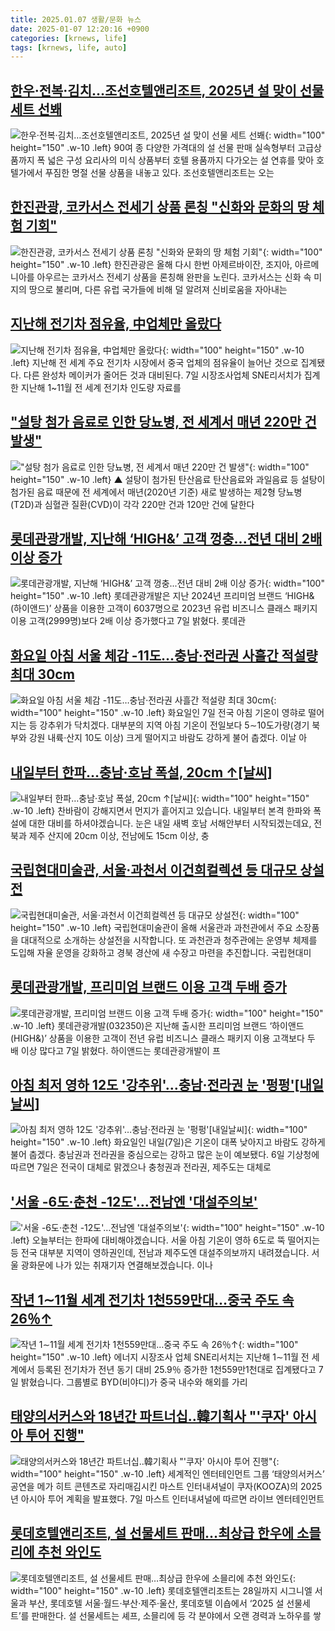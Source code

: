 ```yaml
---
title: 2025.01.07 생활/문화 뉴스
date: 2025-01-07 12:20:16 +0900
categories: [krnews, life]
tags: [krnews, life, auto]
---
```

## [한우·전복·김치…조선호텔앤리조트, 2025년 설 맞이 선물 세트 선봬](https://n.news.naver.com/mnews/article/009/0005424795)

![한우·전복·김치…조선호텔앤리조트, 2025년 설 맞이 선물 세트 선봬](https://mimgnews.pstatic.net/image/origin/009/2025/01/07/5424795.jpg?type=nf220_150){: width="100" height="150" .w-10 .left}
90여 종 다양한 가격대의 설 선물 판매 실속형부터 고급상품까지 폭 넓은 구성 요리사의 미식 상품부터 호텔 용품까지 다가오는 설 연휴를 맞아 호텔가에서 푸짐한 명절 선물 상품을 내놓고 있다. 조선호텔앤리조트는 오는

## [한진관광, 코카서스 전세기 상품 론칭 "신화와 문화의 땅 체험 기회"](https://n.news.naver.com/mnews/article/119/0002910888)

![한진관광, 코카서스 전세기 상품 론칭 "신화와 문화의 땅 체험 기회"](https://mimgnews.pstatic.net/image/origin/119/2025/01/06/2910888.jpg?type=nf220_150){: width="100" height="150" .w-10 .left}
한진관광은 올해 다시 한번 아제르바이잔, 조지아, 아르메니아를 아우르는 코카서스 전세기 상품을 론칭해 완판을 노린다. 코카서스는 신화 속 미지의 땅으로 불리며, 다른 유럽 국가들에 비해 덜 알려져 신비로움을 자아내는

## [지난해 전기차 점유율, 中업체만 올랐다](https://n.news.naver.com/mnews/article/277/0005528828)

![지난해 전기차 점유율, 中업체만 올랐다](https://mimgnews.pstatic.net/image/origin/277/2025/01/07/5528828.jpg?type=nf220_150){: width="100" height="150" .w-10 .left}
지난해 전 세계 주요 전기차 시장에서 중국 업체의 점유율이 늘어난 것으로 집계됐다. 다른 완성차 메이커가 줄어든 것과 대비된다. 7일 시장조사업체 SNE리서치가 집계한 지난해 1~11월 전 세계 전기차 인도량 자료를

## ["설탕 첨가 음료로 인한 당뇨병, 전 세계서 매년 220만 건 발생"](https://n.news.naver.com/mnews/article/055/0001221311)

!["설탕 첨가 음료로 인한 당뇨병, 전 세계서 매년 220만 건 발생"](https://mimgnews.pstatic.net/image/origin/055/2025/01/07/1221311.jpg?type=nf220_150){: width="100" height="150" .w-10 .left}
▲ 설탕이 첨가된 탄산음료 탄산음료와 과일음료 등 설탕이 첨가된 음료 때문에 전 세계에서 매년(2020년 기준) 새로 발생하는 제2형 당뇨병(T2D)과 심혈관 질환(CVD)이 각각 220만 건과 120만 건에 달한다

## [롯데관광개발, 지난해 ‘HIGH&’ 고객 껑충...전년 대비 2배 이상 증가](https://n.news.naver.com/mnews/article/243/0000070848)

![롯데관광개발, 지난해 ‘HIGH&’ 고객 껑충...전년 대비 2배 이상 증가](https://mimgnews.pstatic.net/image/origin/243/2025/01/07/70848.jpg?type=nf220_150){: width="100" height="150" .w-10 .left}
롯데관광개발은 지난 2024년 프리미엄 브랜드 ‘HIGH&(하이앤드)’ 상품을 이용한 고객이 6037명으로 2023년 유럽 비즈니스 클래스 패키지 이용 고객(2999명)보다 2배 이상 증가했다고 7일 밝혔다. 롯데관

## [화요일 아침 서울 체감 -11도…충남·전라권 사흘간 적설량 최대 30cm](https://n.news.naver.com/mnews/article/009/0005424760)

![화요일 아침 서울 체감 -11도…충남·전라권 사흘간 적설량 최대 30cm](https://mimgnews.pstatic.net/image/origin/009/2025/01/07/5424760.jpg?type=nf220_150){: width="100" height="150" .w-10 .left}
화요일인 7일 전국 아침 기온이 영햐로 떨어지는 등 강추위가 닥치겠다. 대부분의 지역 아침 기온이 전일보다 5∼10도가량(경기 북부와 강원 내륙·산지 10도 이상) 크게 떨어지고 바람도 강하게 불어 춥겠다. 이날 아

## [내일부터 한파…충남·호남 폭설, 20cm ↑[날씨]](https://n.news.naver.com/mnews/article/057/0001865015)

![내일부터 한파…충남·호남 폭설, 20cm ↑[날씨]](https://mimgnews.pstatic.net/image/origin/057/2025/01/06/1865015.jpg?type=nf220_150){: width="100" height="150" .w-10 .left}
찬바람이 강해지면서 먼지가 흩어지고 있습니다. 내일부터 본격 한파와 폭설에 대한 대비를 하셔야겠습니다. 눈은 내일 새벽 호남 서해안부터 시작되겠는데요, 전북과 제주 산지에 20cm 이상, 전남에도 15cm 이상, 충

## [국립현대미술관, 서울·과천서 이건희컬렉션 등 대규모 상설전](https://n.news.naver.com/mnews/article/055/0001221408)

![국립현대미술관, 서울·과천서 이건희컬렉션 등 대규모 상설전](https://mimgnews.pstatic.net/image/origin/055/2025/01/07/1221408.jpg?type=nf220_150){: width="100" height="150" .w-10 .left}
국립현대미술관이 올해 서울관과 과천관에서 주요 소장품을 대대적으로 소개하는 상설전을 시작합니다. 또 과천관과 청주관에는 운영부 체제를 도입해 자율 운영을 강화하고 경북 경산에 새 수장고 마련을 추진합니다. 국립현대미

## [롯데관광개발, 프리미엄 브랜드 이용 고객 두배 증가](https://n.news.naver.com/mnews/article/011/0004436654)

![롯데관광개발, 프리미엄 브랜드 이용 고객 두배 증가](https://mimgnews.pstatic.net/image/origin/011/2025/01/07/4436654.jpg?type=nf220_150){: width="100" height="150" .w-10 .left}
롯데관광개발(032350)은 지난해 출시한 프리미엄 브랜드 ‘하이앤드(HIGH&)’ 상품을 이용한 고객이 전년 유럽 비즈니스 클래스 패키지 이용 고객보다 두 배 이상 많다고 7일 밝혔다. 하이앤드는 롯데관광개발이 프

## [아침 최저 영하 12도 '강추위'…충남·전라권 눈 '펑펑'[내일날씨]](https://n.news.naver.com/mnews/article/119/0002911118)

![아침 최저 영하 12도 '강추위'…충남·전라권 눈 '펑펑'[내일날씨]](https://mimgnews.pstatic.net/image/origin/119/2025/01/06/2911118.jpg?type=nf220_150){: width="100" height="150" .w-10 .left}
화요일인 내일(7일)은 기온이 대폭 낮아지고 바람도 강하게 불어 춥겠다. 충남권과 전라권을 중심으로는 강하고 많은 눈이 예보됐다. 6일 기상청에 따르면 7일은 전국이 대체로 맑겠으나 충청권과 전라권, 제주도는 대체로

## ['서울 -6도·춘천 -12도'…전남엔 '대설주의보'](https://n.news.naver.com/mnews/article/448/0000500420)

!['서울 -6도·춘천 -12도'…전남엔 '대설주의보'](https://mimgnews.pstatic.net/image/origin/448/2025/01/07/500420.jpg?type=nf220_150){: width="100" height="150" .w-10 .left}
오늘부터는 한파에 대비해야겠습니다. 서울 아침 기온이 영하 6도로 뚝 떨어지는 등 전국 대부분 지역이 영하권인데, 전남과 제주도엔 대설주의보까지 내려졌습니다. 서울 광화문에 나가 있는 취재기자 연결해보겠습니다. 이나

## [작년 1∼11월 세계 전기차 1천559만대…중국 주도 속 26％↑](https://n.news.naver.com/mnews/article/374/0000419328)

![작년 1∼11월 세계 전기차 1천559만대…중국 주도 속 26％↑](https://mimgnews.pstatic.net/image/origin/374/2025/01/07/419328.jpg?type=nf220_150){: width="100" height="150" .w-10 .left}
에너지 시장조사 업체 SNE리서치는 지난해 1∼11월 전 세계에서 등록된 전기차가 전년 동기 대비 25.9％ 증가한 1천559만1천대로 집계됐다고 7일 밝혔습니다. 그룹별로 BYD(비야디)가 중국 내수와 해외를 가리

## [태양의서커스와 18년간 파트너십..韓기획사 "'쿠자' 아시아 투어 진행"](https://n.news.naver.com/mnews/article/014/0005291986)

![태양의서커스와 18년간 파트너십..韓기획사 "'쿠자' 아시아 투어 진행"](https://mimgnews.pstatic.net/image/origin/014/2025/01/07/5291986.jpg?type=nf220_150){: width="100" height="150" .w-10 .left}
세계적인 엔터테인먼트 그룹 ‘태양의서커스’ 공연을 메가 히트 콘텐츠로 자리매김시킨 마스트 인터내셔널이 쿠자(KOOZA)의 2025년 아시아 투어 계획을 발표했다. 7일 마스트 인터내셔널에 따르면 라이브 엔터테인먼트

## [롯데호텔앤리조트, 설 선물세트 판매…최상급 한우에 소믈리에 추천 와인도](https://n.news.naver.com/mnews/article/016/0002412186)

![롯데호텔앤리조트, 설 선물세트 판매…최상급 한우에 소믈리에 추천 와인도](https://mimgnews.pstatic.net/image/origin/016/2025/01/07/2412186.jpg?type=nf220_150){: width="100" height="150" .w-10 .left}
롯데호텔앤리조트는 28일까지 시그니엘 서울과 부산, 롯데호텔 서울·월드·부산·제주·울산, 롯데호텔 이숍에서 ‘2025 설 선물세트’를 판매한다. 설 선물세트는 셰프, 소믈리에 등 각 분야에서 오랜 경력과 노하우를 쌓


